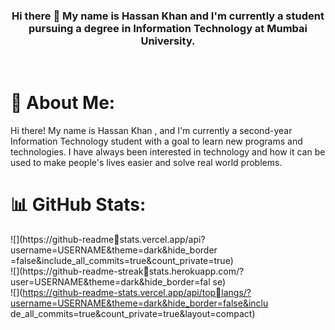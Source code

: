 <h3 align = "center"> Hi there 👋 My name is Hassan Khan and I'm 
currently a student pursuing a degree in Information Technology at 
Mumbai University.</h3>
<br>

# 💫 About Me:
Hi there! My name is Hassan Khan , and I'm currently a second-year Information Technology student with a goal to learn new programs and technologies. I have always been interested in technology and how it can be used to make people's lives easier and solve real world problems.
# 📊 GitHub Stats:
![](https://github-readmestats.vercel.app/api?username=USERNAME&theme=dark&hide_border
=false&include_all_commits=true&count_private=true)<br/>
![](https://github-readme-streakstats.herokuapp.com/?user=USERNAME&theme=dark&hide_border=fal
se)<br/>
![](https://github-readme-stats.vercel.app/api/toplangs/?username=USERNAME&theme=dark&hide_border=false&inclu
de_all_commits=true&count_private=true&layout=compact)

<!--
**HIronF/HIronF** is a ✨ _special_ ✨ repository because its `README.md` (this file) appears on your GitHub profile.

Here are some ideas to get you started:

- 🔭 I’m currently working on ...
- 🌱 I’m currently learning ...
- 👯 I’m looking to collaborate on ...
- 🤔 I’m looking for help with ...
- 💬 Ask me about ...
- 📫 How to reach me: ...
- 😄 Pronouns: ...
- ⚡ Fun fact: ...
-->
